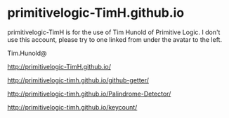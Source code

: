 # primitivelogic-TimH.github.io
primitivelogic-TimH is for the use of Tim Hunold of Primitive Logic. I don't use this account, please try to one linked from under the avatar to the left.

Tim.Hunold@

http://primitivelogic-TimH.github.io/

http://primitivelogic-timh.github.io/github-getter/

http://primitivelogic-timh.github.io/Palindrome-Detector/ 

http://primitivelogic-timh.github.io/keycount/ 
